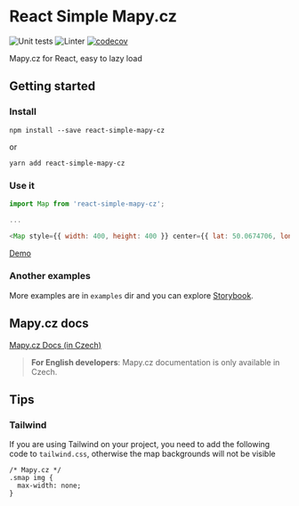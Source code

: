 # React Simple Mapy.cz
![Unit tests](https://github.com/tomaskavka/react-simple-mapy-cz/actions/workflows/unit-tests.yml/badge.svg)
 ![Linter](https://github.com/tomaskavka/react-simple-mapy-cz/actions/workflows/linter.yml/badge.svg)
 [![codecov](https://codecov.io/gh/tomaskavka/react-simple-mapy-cz/branch/main/graph/badge.svg?token=OMdqIJe8u3)](https://codecov.io/gh/tomaskavka/react-simple-mapy-cz)

Mapy.cz for React, easy to lazy load

## Getting started
### Install
`npm install --save react-simple-mapy-cz`

or

`yarn add react-simple-mapy-cz`

### Use it
```javascript
import Map from 'react-simple-mapy-cz';

...

<Map style={{ width: 400, height: 400 }} center={{ lat: 50.0674706, lon: 14.4715394 }} />
```
[Demo](https://tomaskavka.github.io/react-simple-mapy-cz/?path=/story/examples-full-api--basic)

### Another examples
More examples are in `examples` dir and you can explore [Storybook](https://tomaskavka.github.io/react-simple-mapy-cz/
).

## Mapy.cz docs
[Mapy.cz Docs (in Czech)](https://api.mapy.cz/doc/)

> **For English developers**: Mapy.cz documentation is only available in Czech.

## Tips
### Tailwind
If you are using Tailwind on your project, you need to add the following code to `tailwind.css`, otherwise the map backgrounds will not be visible

```
/* Mapy.cz */
.smap img {
  max-width: none;
}
```
